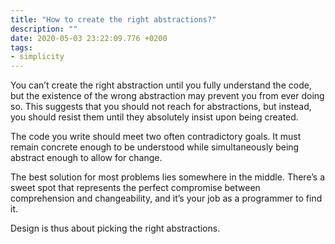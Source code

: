 ```yaml
---
title: "How to create the right abstractions?"
description: ""
date: 2020-05-03 23:22:09.776 +0200
tags:
- simplicity
---
```


You can’t create the right abstraction until you fully understand the code, but the existence of the wrong abstraction may prevent you from ever doing so. This suggests that you should not reach for abstractions, but instead, you should resist them until they absolutely insist upon being created.

The code you write should meet two often contradictory goals. It must remain concrete enough to be understood while simultaneously being abstract enough to allow for change.

The best solution for most problems lies somewhere in the middle. There’s a sweet spot that represents the perfect compromise between comprehension and changeability, and it’s your job as a programmer to find it.

Design is thus about picking the right abstractions.
